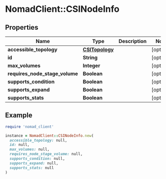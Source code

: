 # NomadClient::CSINodeInfo

## Properties

| Name | Type | Description | Notes |
| ---- | ---- | ----------- | ----- |
| **accessible_topology** | [**CSITopology**](CSITopology.md) |  | [optional] |
| **id** | **String** |  | [optional] |
| **max_volumes** | **Integer** |  | [optional] |
| **requires_node_stage_volume** | **Boolean** |  | [optional] |
| **supports_condition** | **Boolean** |  | [optional] |
| **supports_expand** | **Boolean** |  | [optional] |
| **supports_stats** | **Boolean** |  | [optional] |

## Example

```ruby
require 'nomad_client'

instance = NomadClient::CSINodeInfo.new(
  accessible_topology: null,
  id: null,
  max_volumes: null,
  requires_node_stage_volume: null,
  supports_condition: null,
  supports_expand: null,
  supports_stats: null
)
```

